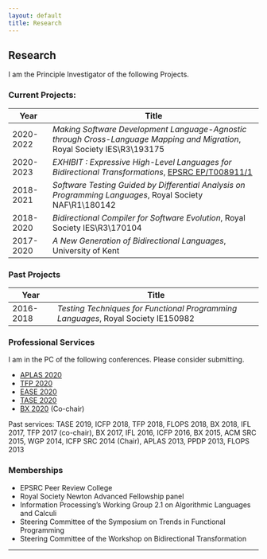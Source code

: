 ```yaml
---
layout: default
title: Research
---
```

## Research


I am the Principle Investigator of the following Projects. 

### Current Projects: 

Year | Title 
-----|-----------
2020-2022 | *Making Software Development Language-Agnostic through Cross-Language Mapping and Migration*, Royal Society IES\R3\193175 
2020-2023 | *EXHIBIT : Expressive High-Level Languages for Bidirectional Transformations*, [EPSRC EP/T008911/1](https://gow.epsrc.ukri.org/NGBOViewGrant.aspx?GrantRef=EP/T008911/1)
2018-2021 | *Software Testing Guided by Differential Analysis on Programming Languages*, Royal Society NAF\R1\180142 
2018-2020 | *Bidirectional Compiler for Software Evolution*, Royal Society IES\R3\170104
2017-2020 | *A New Generation of Bidirectional Languages*, University of Kent


### Past Projects

Year | Title 
---|-----------
2016-2018 | *Testing Techniques for Functional Programming Languages*, Royal Society IE150982  

### Professional Services

I am in the PC of the following conferences. Please consider submitting. 

* [APLAS 2020](https://conf.researchr.org/track/aplas-2020/aplas-2020-papers)
* [TFP 2020](http://www.cse.chalmers.se/~rjmh/tfp/)
* [EASE 2020](https://www.ntnu.edu/ease2020)
* [TASE 2020](https://sei.ecnu.edu.cn/tase2020/)
* [BX 2020](http://bx-community.wikidot.com/bx2020:home) (Co-chair)

Past services: TASE 2019, ICFP 2018, TFP 2018, FLOPS 2018, BX 2018, IFL 2017, TFP 2017 (co-chair), BX 2017, IFL 2016, ICFP 2016, BX 2015, ACM SRC 2015, WGP 2014, ICFP SRC 2014 (Chair), APLAS 2013, PPDP 2013, FLOPS 2013

### Memberships

* EPSRC Peer Review College 
* Royal Society Newton Advanced Fellowship panel
* Information Processing’s Working Group 2.1 on Algorithmic Languages and Calculi
* Steering Committee of the Symposium on Trends in Functional Programming
* Steering Committee of the Workshop on Bidirectional Transformation

---
